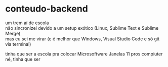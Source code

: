 # conteudo-backend
um trem aí de escola<br>
não sincronizei devido a um setup exótico (Linux, Sublime Text e Sublime Merge)<br>
mas eu sei me virar (e é melhor que Windows, Visual Studio Code e só git via terminal)<br>

tinha que ser a escola pra colocar Microsoftware Janelas 11 pros compiuter né, tinha que ser
